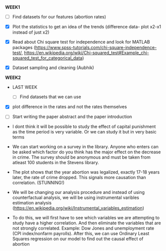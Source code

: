 **WEEK1**
- [ ] Find datasets for our features (abortion rates)
- [x] Plot the statistics to get an idea of the trends (difference data- plot x2-x1 instead of just x2)
- [x] Read about Chi square test for independence and look for MATLAB packages (https://www.spss-tutorials.com/chi-square-independence-test/, https://en.wikipedia.org/wiki/Chi-squared_test#Example_chi-squared_test_for_categorical_data)
- [x] Dataset sampling and cleaning (Aubhik)


**WEEK2**
- LAST WEEK
  - [ ] Find datasets that we can use
  
    
- [x] plot difference in the rates and not the rates themselves
- [ ] Start writing the paper abstract and the paper introduction


- I dont think it will be possible to study the effect of capital punishment as the time period is very variable. Or we can study it but in very basic terms
- We can start working on a survey in the library. Anyone who enters can be asked which factor do you think has the major effect on the decrease in crime. The survey should be anonymous and must be taken from atleast 100 students in the Stevens library.
- The plot shows that the year abortion was legalized, exactly 17-18 years later, the rate of crime dropped. This signals more causation than correlation. (STUNNING!)

- We will be changing our analysis procedure and instead of using counterfactual analysis, we will be using instrumental varibles estimation analysis (https://en.wikipedia.org/wiki/Instrumental_variables_estimation)

- To do this, we will first have to see which variables we are attempting to study have a higher correlation. And then eliminate the variables that are not strongly correlated. Example: Dow Jones and unemployment rate (CPI index/nonfarm payrolls). After this, we can use Ordinary Least Squares regression on our model to find out the causal effect of abortion


